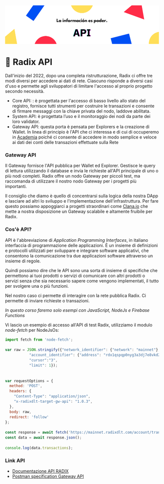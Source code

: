 ![Banner Api](./img/banner.png)

# 🔑 Radix API
Dall'inizio del 2022, dopo una completa ristrutturazione, Radix ci offre tre modi diversi per accedere ai dati di rete. Ciascuno risponde a diversi casi d'uso e permette agli sviluppatori di limitare l'accesso al proprio progetto secondo necessità.  
- Core API: : è progettata per l'accesso di basso livello allo stato del registro, fornisce tutti strumenti per costruire le transazioni e consente di firmare messaggi con la chiave privata del nodo, laddove abilitata. 
- System API: è progettata l’uso e il monitoraggio dei nodi da parte dei loro validator.
- Gateway API: questa porta è pensata per Explorers e la creazione di Wallet. In linea di principio è l'API che ci interessa e di cui di occuperemo in [Academia](/src/academia/README.md) poiché ci consente di accedere in modo semplice e veloce ai dati dei conti delle transazioni effettuate sulla Rete

### Gateway API
Il Gateway fornisce l'API pubblica per Wallet ed Explorer. Gestisce le query di lettura utilizzando il database e invia le richieste all'API principale di uno o più nodi completi. Radix offre un nodo Gateway per piccoli test, ma raccomanda di utilizzare il nostro nodo Gateway per i progetti più importanti.

Il consiglio che diamo è quello di concentrarsi sulla logica della nostra DApp e lasciare ad altri lo sviluppo e l'implementazione dell'infrastruttura. Per fare questo possiamo appoggiarci a progetti straordinari come  [Clana.io](https://clana.io/) che mette a nostra disposizione un Gateway scalabile e altamente fruibile per Radix.

### Cos'è API?
API è l'abbreviazione di *Application Programming Interfaces*, in italiano interfaccia di programmazione delle applicazioni. È un insieme di definizioni e protocolli utilizzati per sviluppare e integrare software applicativi, che consentono la comunicazione tra due applicazioni software attraverso un insieme di regole.

Quindi possiamo dire che le API sono una sorta di insieme di specifiche che permettono ai tuoi prodotti o servizi di comunicare con altri prodotti o servizi senza che sia necessario sapere come vengono implementati, il tutto per svolgere una o più funzioni.

Nel nostro caso ci permette di interagire con la rete pubblica Radix. Ci permette di inviare richieste o transazioni.

*In questo corso faremo solo esempi con JavaScript, NodeJs e Firebase Functions*

Vi lascio un esempio di accesso all'API di test Radix, utilizziamo il modulo *node-fetch* per NodeJsOs:

```javascript
import fetch from 'node-fetch';

var raw = JSON.stringify({"network_identifier": {"network": "mainnet"},
           "account_identifier": {"address": "rdx1qspqp0nyg3a3dj7e8vkd2ecxrgnrgvsl4d72efx2a4jwavfn995652c7f6uqy"},
           "cursor":"3",
           "limit": 1});


var requestOptions = {
  method: 'POST',
  headers: {
    "Content-Type": "application/json",
    "x-radixdlt-target-gw-api": "1.0.3",
  },
  body: raw,
  redirect: 'follow'
};

const response = await fetch('https://mainnet.radixdlt.com/account/transactions', requestOptions);
const data = await response.json();

console.log(data.transactions);
```


### Link API
- [Documentazione API RADIX](https://docs.radixdlt.com/main/apis/introduction.html)
- [Postman specification Gateway API](https://documenter.getpostman.com/view/14449947/UVXnHaJf)

